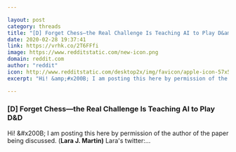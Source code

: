 ```yaml
---

layout: post
category: threads
title: "[D] Forget Chess—the Real Challenge Is Teaching AI to Play D&amp;D"
date: 2020-02-28 19:37:41
link: https://vrhk.co/2T6FFfi
image: https://www.redditstatic.com/new-icon.png
domain: reddit.com
author: "reddit"
icon: http://www.redditstatic.com/desktop2x/img/favicon/apple-icon-57x57.png
excerpt: "Hi! &amp;#x200B; I am posting this here by permission of the author of the paper being discussed. (**Lara J. Martin)** Lara's twitter:..."

---
```


### [D] Forget Chess—the Real Challenge Is Teaching AI to Play D&amp;D

Hi! &amp;#x200B; I am posting this here by permission of the author of the paper being discussed. (**Lara J. Martin)** Lara's twitter:...